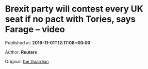 
# Brexit party will contest every UK seat if no pact with Tories, says Farage – video

Published at: **2019-11-01T12:17:08+00:00**

Author: **Reuters**

Original: [the Guardian](https://www.theguardian.com/politics/video/2019/nov/01/brexit-party-will-contest-every-uk-seat-if-no-pact-tories-says-farage-video)



